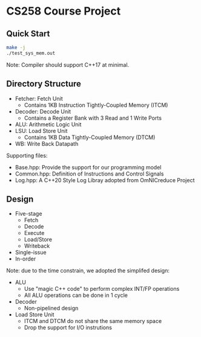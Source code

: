 # CS258 Course Project

## Quick Start

```bash
make -j
./test_sys_mem.out
```

Note: Compiler should support C++17 at minimal.

## Directory Structure

- Fetcher: Fetch Unit
    - Contains 1KB Instruction Tightly-Coupled Memory (ITCM)
- Decoder: Decode Unit
    - Contains a Register Bank with 3 Read and 1 Write Ports
- ALU: Arithmetic Logic Unit
- LSU: Load Store Unit
    - Contains 1KB Data Tightly-Coupled Memory (DTCM)
- WB: Write Back Datapath

Supporting files:

- Base.hpp: Provide the support for our programming model
- Common.hpp: Definition of Instructions and Control Signals
- Log.hpp: A C++20 Style Log Libray adopted from OmNICreduce Project

## Design

- Five-stage
    - Fetch
    - Decode
    - Execute
    - Load/Store
    - Writeback
- Single-issue
- In-order

Note: due to the time constrain, we adopted the simplifed design:

- ALU
    - Use "magic C++ code" to perform complex INT/FP operations
    - All ALU operations can be done in 1 cycle
- Decoder
    - Non-pipelined design
- Load Store Unit
    - ITCM and DTCM do not share the same memory space
    - Drop the support for I/O instrutions